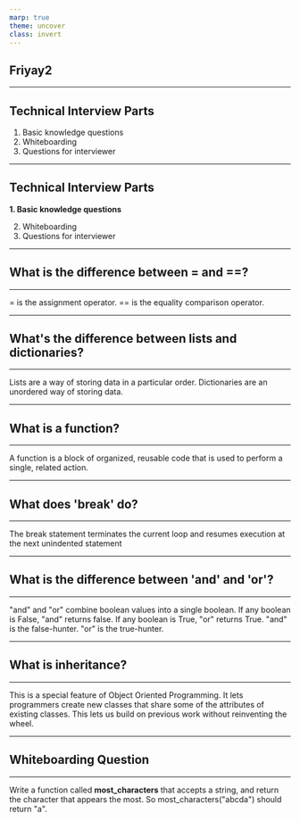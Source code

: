 ```yaml
---
marp: true
theme: uncover
class: invert
---
```


Friyay2
--

---

Technical Interview Parts
-
1. Basic knowledge questions
2. Whiteboarding
3. Questions for interviewer

---

Technical Interview Parts
-

**1. Basic knowledge questions**

2. Whiteboarding
3. Questions for interviewer

---

What is the difference between = and ==?
-

---

= is the assignment operator. == is the equality comparison operator.

---

What's the difference between lists and dictionaries?
-

---

Lists are a way of storing data in a particular order. Dictionaries are an unordered way of storing data.

---

What is a function?
-

---

A function is a block of organized, reusable code that is used to perform a single, related action.

---

What does 'break' do?
-

---

The break statement terminates the current loop and resumes execution at the next unindented statement

---

What is the difference between 'and' and 'or'?
-

---

"and" and "or" combine boolean values into a single boolean. If any boolean is False, "and" returns false. If any boolean is True, "or" returns True. "and" is the false-hunter. "or" is the true-hunter.

---

What is inheritance?
-

---

This is a special feature of Object Oriented Programming. It lets programmers create new classes that share some of the attributes of existing classes. This lets us build on previous work without reinventing the wheel.

---

Whiteboarding Question
-

---

Write a function called **most_characters** that accepts a string, and return the character that appears the most.
So most_characters("abcda") should return "a".